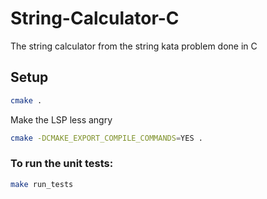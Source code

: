 # String-Calculator-C
The string calculator from the string kata problem done in C

## Setup 
```sh
cmake .
```

Make the LSP less angry
```sh
cmake -DCMAKE_EXPORT_COMPILE_COMMANDS=YES .
```

### To run the unit tests:
```sh
make run_tests
```
